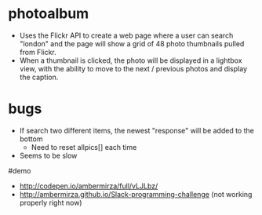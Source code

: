# photoalbum
* Uses the Flickr API to create a web page where a user can search "london" and the page will show a grid of 48 photo thumbnails pulled from Flickr.
* When a thumbnail is clicked, the photo will be displayed in a lightbox view, with the ability to move to the next / previous photos and display the caption.

# bugs
* If search two different items, the newest "response" will be added to the bottom
  * Need to reset allpics[] each time 
* Seems to be slow 

#demo
* http://codepen.io/ambermirza/full/vLJLbz/
* http://ambermirza.github.io/Slack-programming-challenge (not working properly right now)
